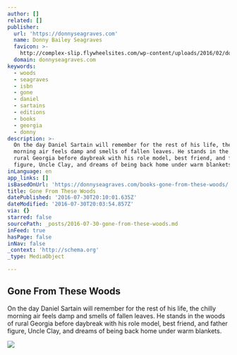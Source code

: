 ```yaml
---
author: []
related: []
publisher:
  url: 'https://donnyseagraves.com'
  name: Donny Bailey Seagraves
  favicon: >-
    http://complex-slip.flywheelsites.com/wp-content/uploads/2016/02/donnyflavicon5292011.png
  domain: donnyseagraves.com
keywords:
  - woods
  - seagraves
  - isbn
  - gone
  - daniel
  - sartains
  - editions
  - books
  - georgia
  - donny
description: >-
  On the day Daniel Sartain will remember for the rest of his life, the chilly
  morning air feels damp and smells of fallen leaves. He stands in the woods of
  rural Georgia before daybreak with his role model, best friend, and father
  figure, Uncle Clay, and dreams of being back home under warm blankets.
inLanguage: en
app_links: []
isBasedOnUrl: 'https://donnyseagraves.com/books-gone-from-these-woods/'
title: Gone From These Woods
datePublished: '2016-07-30T20:10:01.635Z'
dateModified: '2016-07-30T20:03:54.857Z'
via: {}
starred: false
sourcePath: _posts/2016-07-30-gone-from-these-woods.md
inFeed: true
hasPage: false
inNav: false
_context: 'http://schema.org'
_type: MediaObject

---
```

<article style=""><h1>Gone From These Woods</h1><p>On the day Daniel Sartain will remember for the rest of his life, the chilly morning air feels damp and smells of fallen leaves. He stands in the woods of rural Georgia before daybreak with his role model, best friend, and father figure, Uncle Clay, and dreams of being back home under warm blankets.</p><img src="https://i0.wp.com/complex-slip.flywheelsites.com/wp-content/uploads/2016/02/gftwyearling62920112-199x300.jpg?resize=199%2C300" /></article>